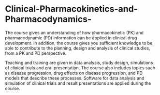 # Clinical-Pharmacokinetics-and-Pharmacodynamics-

The course gives an understanding of how pharmacokinetic (PK) and pharmacodynamic (PD) information can be applied in clinical drug development. In addition, the course gives you sufficient knowledge to be able to contribute to the planning, design and analysis of clinical studies, from a PK and PD perspective.

Teaching and training are given in data analysis, study design, simulations of clinical trials and oral presentation. The course also includes topics such as disease progression, drug effects on disease progression, and PD models that describe these processes. Software for data analysis and simulation of clinical trials and result presentations are applied during the course.
